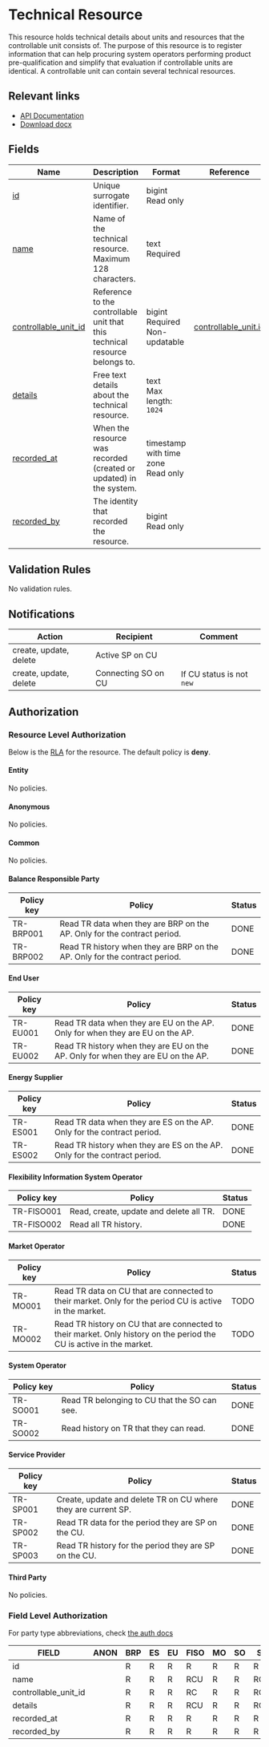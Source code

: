 # Technical Resource

This resource holds technical details about units and resources that the
controllable unit consists of. The purpose of this resource is to register
information that can help procuring system operators performing product
pre-qualification and simplify that evaluation if controllable units are
identical. A controllable unit can contain several technical resources.

## Relevant links

* [API Documentation](https://elhub.github.io/flex-information-system/api/v0/#/operations/list_technical_resource)
* [Download docx](../download/technical_resource.docx)

## Fields

| Name                                                                                             | Description                                                                 | Format                                 | Reference                                             |
|--------------------------------------------------------------------------------------------------|-----------------------------------------------------------------------------|----------------------------------------|-------------------------------------------------------|
| <a name="field-id" href="#field-id">id</a>                                                       | Unique surrogate identifier.                                                | bigint<br/>Read only                   |                                                       |
| <a name="field-name" href="#field-name">name</a>                                                 | Name of the technical resource. Maximum 128 characters.                     | text<br/>Required                      |                                                       |
| <a name="field-controllable_unit_id" href="#field-controllable_unit_id">controllable_unit_id</a> | Reference to the controllable unit that this technical resource belongs to. | bigint<br/>Required<br/>Non-updatable  | [controllable_unit.id](controllable_unit.md#field-id) |
| <a name="field-details" href="#field-details">details</a>                                        | Free text details about the technical resource.                             | text<br/>Max length: `1024`            |                                                       |
| <a name="field-recorded_at" href="#field-recorded_at">recorded_at</a>                            | When the resource was recorded (created or updated) in the system.          | timestamp with time zone<br/>Read only |                                                       |
| <a name="field-recorded_by" href="#field-recorded_by">recorded_by</a>                            | The identity that recorded the resource.                                    | bigint<br/>Read only                   |                                                       |

## Validation Rules

No validation rules.

## Notifications

| Action                 | Recipient           | Comment                   |
|------------------------|---------------------|---------------------------|
| create, update, delete | Active SP on CU     |                           |
| create, update, delete | Connecting SO on CU | If CU status is not `new` |

## Authorization

### Resource Level Authorization

Below is the [RLA](../technical/auth.md#resource-level-authorization-rla) for the
resource. The default policy is **deny**.

#### Entity

No policies.

#### Anonymous

No policies.

#### Common

No policies.

#### Balance Responsible Party

| Policy key | Policy                                                                     | Status |
|------------|----------------------------------------------------------------------------|--------|
| TR-BRP001  | Read TR data when they are BRP on the AP. Only for the contract period.    | DONE   |
| TR-BRP002  | Read TR history when they are BRP on the AP. Only for the contract period. | DONE   |

#### End User

| Policy key | Policy                                                                           | Status |
|------------|----------------------------------------------------------------------------------|--------|
| TR-EU001   | Read TR data when they are EU on the AP. Only for when they are EU on the AP.    | DONE   |
| TR-EU002   | Read TR history when they are EU on the AP. Only for when they are EU on the AP. | DONE   |

#### Energy Supplier

| Policy key | Policy                                                                    | Status |
|------------|---------------------------------------------------------------------------|--------|
| TR-ES001   | Read TR data when they are ES on the AP. Only for the contract period.    | DONE   |
| TR-ES002   | Read TR history when they are ES on the AP. Only for the contract period. | DONE   |

#### Flexibility Information System Operator

| Policy key | Policy                                  | Status |
|------------|-----------------------------------------|--------|
| TR-FISO001 | Read, create, update and delete all TR. | DONE   |
| TR-FISO002 | Read all TR history.                    | DONE   |

#### Market Operator

| Policy key | Policy                                                                                                               | Status |
|------------|----------------------------------------------------------------------------------------------------------------------|--------|
| TR-MO001   | Read TR data on CU that are connected to their market. Only for the period CU is active in the market.               | TODO   |
| TR-MO002   | Read TR history on CU that are connected to their market. Only history on the period the CU is active in the market. | TODO   |

#### System Operator

| Policy key | Policy                                       | Status |
|------------|----------------------------------------------|--------|
| TR-SO001   | Read TR belonging to CU that the SO can see. | DONE   |
| TR-SO002   | Read history on TR that they can read.       | DONE   |

#### Service Provider

| Policy key | Policy                                                        | Status |
|------------|---------------------------------------------------------------|--------|
| TR-SP001   | Create, update and delete TR on CU where they are current SP. | DONE   |
| TR-SP002   | Read TR data for the period they are SP on the CU.            | DONE   |
| TR-SP003   | Read TR history for the period they are SP on the CU.         | DONE   |

#### Third Party

No policies.

### Field Level Authorization

For party type abbreviations, check [the auth docs](../technical/auth.md#party-market-actors)

| FIELD                | ANON | BRP | ES | EU | FISO | MO | SO | SP  | TP |
|----------------------|------|-----|----|----|------|----|----|-----|----|
| id                   |      | R   | R  | R  | R    | R  | R  | R   | R  |
| name                 |      | R   | R  | R  | RCU  | R  | R  | RCU | R  |
| controllable_unit_id |      | R   | R  | R  | RC   | R  | R  | RC  | R  |
| details              |      | R   | R  | R  | RCU  | R  | R  | RCU | R  |
| recorded_at          |      | R   | R  | R  | R    | R  | R  | R   | R  |
| recorded_by          |      | R   | R  | R  | R    | R  | R  | R   | R  |
